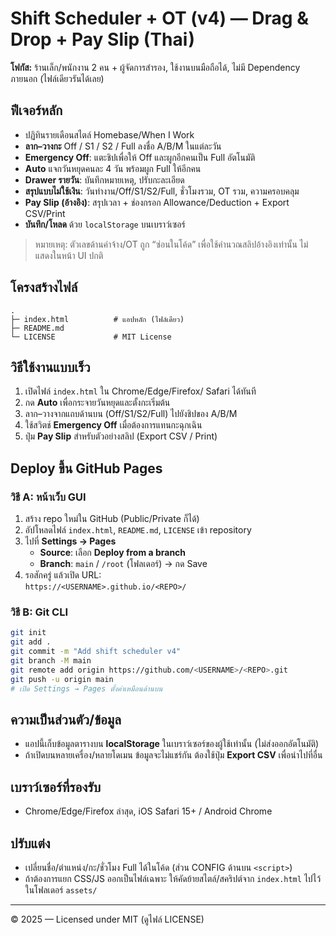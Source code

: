 # Shift Scheduler + OT (v4) — Drag & Drop + Pay Slip (Thai)

**โฟกัส:** ร้านเล็ก/พนักงาน 2 คน + ผู้จัดการสำรอง, ใช้งานบนมือถือได้, ไม่มี Dependency ภายนอก (ไฟล์เดียวรันได้เลย)

## ฟีเจอร์หลัก
- ปฏิทินรายเดือนสไตล์ Homebase/When I Work
- **ลาก–วางกะ** Off / S1 / S2 / Full ลงชื่อ A/B/M ในแต่ละวัน
- **Emergency Off**: แตะชิปเพื่อให้ Off และผูกอีกคนเป็น Full อัตโนมัติ
- **Auto** แจกวันหยุดคนละ 4 วัน พร้อมผูก Full ให้อีกคน
- **Drawer รายวัน**: บันทึกหมายเหตุ, ปรับกะละเอียด
- **สรุปแบบไม่ใช้เงิน**: วันทำงาน/Off/S1/S2/Full, ชั่วโมงรวม, OT รวม, ความครอบคลุม
- **Pay Slip (อ้างอิง)**: สรุปเวลา + ช่องกรอก Allowance/Deduction + Export CSV/Print
- **บันทึก/โหลด** ด้วย `localStorage` บนเบราว์เซอร์

> หมายเหตุ: ตัวเลขด้านค่าจ้าง/OT ถูก “ซ่อนในโค้ด” เพื่อใช้คำนวณสลิปอ้างอิงเท่านั้น ไม่แสดงในหน้า UI ปกติ

## โครงสร้างไฟล์
```
.
├─ index.html          # แอปหลัก (ไฟล์เดียว)
├─ README.md
└─ LICENSE             # MIT License
```

## วิธีใช้งานแบบเร็ว
1. เปิดไฟล์ `index.html` ใน Chrome/Edge/Firefox/ Safari ได้ทันที
2. กด **Auto** เพื่อกระจายวันหยุดและตั้งกะเริ่มต้น
3. ลาก–วางจากแถบด้านบน (Off/S1/S2/Full) ไปยังชิปของ A/B/M
4. ใช้สวิตช์ **Emergency Off** เมื่อต้องการแทนกะฉุกเฉิน
5. ปุ่ม **Pay Slip** สำหรับตัวอย่างสลิป (Export CSV / Print)

## Deploy ขึ้น GitHub Pages
### วิธี A: หน้าเว็บ GUI
1. สร้าง repo ใหม่ใน GitHub (Public/Private ก็ได้)
2. อัปโหลดไฟล์ `index.html`, `README.md`, `LICENSE` เข้า repository
3. ไปที่ **Settings → Pages**  
   - **Source**: เลือก **Deploy from a branch**  
   - **Branch**: `main` / `/root` (โฟลเดอร์) → กด Save
4. รอสักครู่ แล้วเปิด URL:  
   `https://<USERNAME>.github.io/<REPO>/`

### วิธี B: Git CLI
```bash
git init
git add .
git commit -m "Add shift scheduler v4"
git branch -M main
git remote add origin https://github.com/<USERNAME>/<REPO>.git
git push -u origin main
# เปิด Settings → Pages ตั้งค่าเหมือนด้านบน
```

## ความเป็นส่วนตัว/ข้อมูล
- แอปนี้เก็บข้อมูลตารางบน **localStorage** ในเบราว์เซอร์ของผู้ใช้เท่านั้น (ไม่ส่งออกอัตโนมัติ)
- ถ้าเปิดบนหลายเครื่อง/หลายโดเมน ข้อมูลจะไม่แชร์กัน ต้องใช้ปุ่ม **Export CSV** เพื่อนำไปที่อื่น

## เบราว์เซอร์ที่รองรับ
- Chrome/Edge/Firefox ล่าสุด, iOS Safari 15+ / Android Chrome

## ปรับแต่ง
- เปลี่ยนชื่อ/ตำแหน่ง/กะ/ชั่วโมง Full ได้ในโค้ด (ส่วน CONFIG ด้านบน `<script>`)
- ถ้าต้องการแยก CSS/JS ออกเป็นไฟล์เฉพาะ ให้คัดย้ายสไตล์/สคริปต์จาก `index.html` ไปไว้ในโฟลเดอร์ `assets/`

---

© 2025 — Licensed under MIT (ดูไฟล์ LICENSE)
